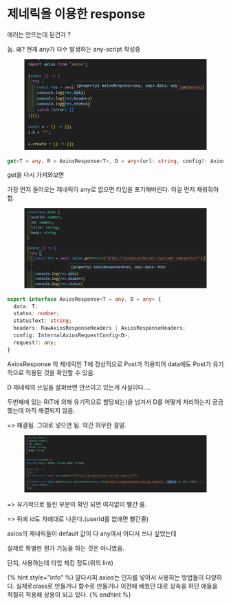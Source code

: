 # 제네릭을 이용한 response

에러는 안뜨는데 된건가 ?

놉. 왜? 현재 any가 다수 발생하는 any-script 작성중

<figure><img src="../../.gitbook/assets/image (9).png" alt=""><figcaption></figcaption></figure>

```typescript
get<T = any, R = AxiosResponse<T>, D = any>(url: string, config?: AxiosRequestConfig<D>): Promise<R>;
```

get을 다시 가져와보면

가장 먼저 들어오는 제네릭이 any로 없으면 타입을 포기해버린다. 이걸 먼저 채워줘야함.



<figure><img src="../../.gitbook/assets/image (21).png" alt=""><figcaption></figcaption></figure>

```typescript
export interface AxiosResponse<T = any, D = any> {
  data: T;
  status: number;
  statusText: string;
  headers: RawAxiosResponseHeaders | AxiosResponseHeaders;
  config: InternalAxiosRequestConfig<D>;
  request?: any;
}
```

AxiosResponse 의 제네릭인 T에 정상적으로 Post가 적용되어 data에도 Post가 유기적으로 적용된 것을 확인할 수 있음.



D 제네릭의 쓰임을 살펴보면 안쓰이고 있는게 사실이다....

두번째에 있는 R(T에 의해 유기적으로 할당되는)을 넘겨서 D를 어떻게 처리하는지 궁금했는데 아직 해결되지 않음.

\=> 해결됨. 그대로 넣으면 됨. 약간 허무한 결말.

<figure><img src="../../.gitbook/assets/image (23).png" alt=""><figcaption></figcaption></figure>

\=> 유기적으로 틀린 부분이 확인 되면 여지없이 빨간 줄.

\=> 뒤에 id도 차례대로 나온다.(userId를 없애면 빨간줄)



axios의 제네릭들이 default 값이 다 any여서 어디서 쓰나 싶었는데&#x20;

실제로 특별한 뭔가 기능을 하는 것은 아니였음.

단지, 사용하는데 타입 체킹 정도(위의 lint)



{% hint style="info" %}
알다시피 axios는 인자를 넣어서 사용하는 방법들이 다양하다. 실제로class로 만들거나 함수로 만들거나 이전에 배웠던 대로 상속을 하던 애들을 적절히 적용해 상용이 되고 있다.
{% endhint %}
